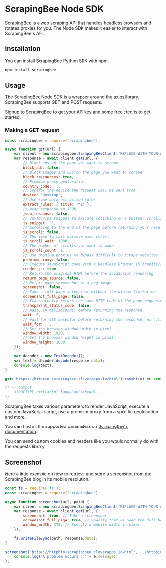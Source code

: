 # ScrapingBee Node SDK

[ScrapingBee](https://www.scrapingbee.com/) is a web scraping API that handles headless browsers and rotates proxies for you. The Node SDK makes it easier to interact with ScrapingBee's API.

## Installation

You can install ScrapingBee Python SDK with npm.

```bash
npm install scrapingbee
```

## Usage

The ScrapingBee Node SDK is a wrapper around the [axios](https://axios-http.com/docs/intro) library. ScrapingBee supports GET and POST requests.

Signup to ScrapingBee to [get your API key](https://app.scrapingbee.com/account/register) and some free credits to get started.

### Making a GET request

```javascript
const scrapingbee = require('scrapingbee');

async function get(url) {
    var client = new scrapingbee.ScrapingBeeClient('REPLACE-WITH-YOUR-API-KEY');
    var response = await client.get(url, {
        // Block ads on the page you want to scrape
        block_ads: false,
        // Block images and CSS on the page you want to scrape
        block_ressources: true,
        // Premium proxy geolocation
        country_code: '',
        // Control the device the request will be sent from
        device: 'desktop',
        // Use some data extraction rules
        extract_rules: { title: 'h1' },
        // Wrap response in JSON
        json_response: false,
        // JavaScript snippet to execute (clicking on a button, scrolling ...)
        js_snippet: '',
        // Scrolling to the end of the page before returning your results
        js_scroll: false,
        // The time to wait between each scroll
        js_scroll_wait: 1000,
        // The number of scrolls you want to make
        js_scroll_count: 1,
        // Use premium proxies to bypass difficult to scrape websites (10-25 credits/request)
        premium_proxy: false,
        // Execute JavaScript code with a Headless Browser (5 credits/request)
        render_js: true,
        // Return the original HTML before the JavaScript rendering
        return_page_source: false,
        // Return page screenshot as a png image
        screenshot: false,
        // Take a full page screenshot without the window limitation
        screenshot_full_page: false,
        // Transparently return the same HTTP code of the page requested.
        transparent_status_code: false,
        // Wait, in miliseconds, before returning the response
        wait: 0,
        // Wait for CSS selector before returning the response, ex ".title"
        wait_for: '',
        // Set the browser window width in pixel
        window_width: 1920,
        // Set the browser window height in pixel
        window_height: 1080,
    });

    var decoder = new TextDecoder();
    var text = decoder.decode(response.data);
    console.log(text);
}

get('https://httpbin-scrapingbee.cleverapps.io/html').catch((e) => console.log('A problem occurs : ' + e.message));

/* -- output
    <!DOCTYPE html><html lang="en"><head>...
*/
```

ScrapingBee takes various parameters to render JavaScript, execute a custom JavaScript script, use a premium proxy from a specific geolocation and more.

You can find all the supported parameters on [ScrapingBee's documentation](https://www.scrapingbee.com/documentation/).

You can send custom cookies and headers like you would normally do with the requests library.

## Screenshot

Here a little exemple on how to retrieve and store a screenshot from the ScrapingBee blog in its mobile resolution.

```javascript
const fs = require('fs');
const scrapingbee = require('scrapingbee');

async function screenshot(url, path) {
    var client = new scrapingbee.ScrapingBeeClient('REPLACE-WITH-YOUR-API-KEY');
    var response = await client.get(url, {
        screenshot: true, // Take a screenshot
        screenshot_full_page: true, // Specify that we need the full height
        window_width: 375, // Specify a mobile width in pixel
    });

    fs.writeFileSync(path, response.data);
}

screenshot('https://httpbin-scrapingbee.cleverapps.io/html', './httpbin.png').catch((e) =>
    console.log('A problem occurs : ' + e.message)
);
```
